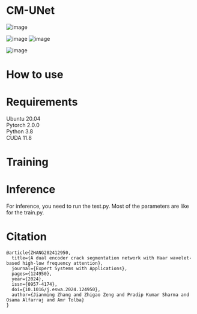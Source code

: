 # CM-UNet

![image](https://github.com/user-attachments/assets/330c184e-4e79-4a8f-b6c5-71c7ebd9cf54)


![image](https://github.com/user-attachments/assets/596189a3-28b4-4e62-8127-e746a94b5f82) ![image](https://github.com/user-attachments/assets/b4359e71-e724-4b64-96eb-11d406022c05)

![image](https://github.com/user-attachments/assets/4b03fa7c-df49-4239-ac61-fe20f56b45d3)




# How to use

# Requirements
Ubuntu 20.04  
Pytorch 2.0.0  
Python 3.8  
CUDA 11.8


# Training


# Inference
For inference, you need to run the test.py. Most of the parameters are like for the train.py.

# Citation
```
@article{ZHANG202412950,  
  title={A dual encoder crack segmentation network with Haar wavelet-based high-low frequency attention},  
  journal={Expert Systems with Applications},  
  pages={124950},  
  year={2024},  
  issn={0957-4174},  
  doi={10.1016/j.eswa.2024.124950},  
  author={Jianming Zhang and Zhigao Zeng and Pradip Kumar Sharma and Osama Alfarraj and Amr Tolba}  
}  

